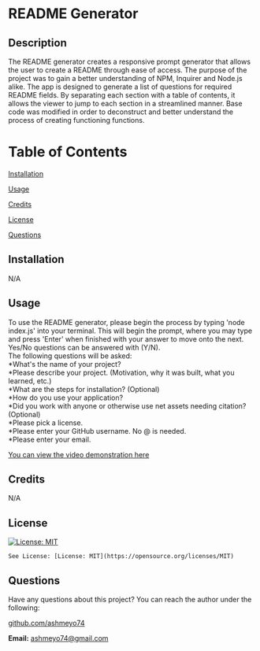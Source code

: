 # README Generator





  ## Description


The README generator creates a responsive prompt generator that allows the user to create a README through ease of access. The purpose of the project was to gain a better understanding of NPM, Inquirer and Node.js alike. The app is designed to generate a list of questions for required README fields. By separating each section with a table of contents, it allows the viewer to jump to each section in a streamlined manner. Base code was modified in order to deconstruct and better understand the process of creating functioning functions.
  

  


# Table of Contents

 [Installation](#Installation)

 [Usage](#Usage)

 [Credits](#Credits)

 [License](#License)

 [Questions](#Questions)






  ## Installation
  

  N/A
  

  


## Usage


To use the README generator, please begin the process by typing 'node index.js' into your terminal. This will begin the prompt, where you may type and press 'Enter' when finished with your answer to move onto the next. Yes/No questions can be answered with (Y/N). <br>The following questions will be asked: <br>*What's the name of your project? <br>*Please describe your project. (Motivation, why it was built, what you learned, etc.) <br>*What are the steps for installation? (Optional) <br>*How do you use your application? <br>*Did you work with anyone or otherwise use net assets needing citation? (Optional) <br>*Please pick a license. <br>*Please enter your GitHub username. No @ is needed. <br>*Please enter your email.
  


[You can view the video demonstration here](https://drive.google.com/file/d/1TYeKUE5-AvBanETPAJ3OKANIX2Jd9PjI/view?usp=sharing)


## Credits


N/A

## License
[![License: MIT](https://img.shields.io/badge/License-MIT-yellow.svg)](https://opensource.org/licenses/MIT) 

    See License: [License: MIT](https://opensource.org/licenses/MIT)




## Questions
Have any questions about this project? You can reach the author under the following: 

[github.com/ashmeyo74](github.com/ashmeyo74)

**Email:** ashmeyo74@gmail.com
